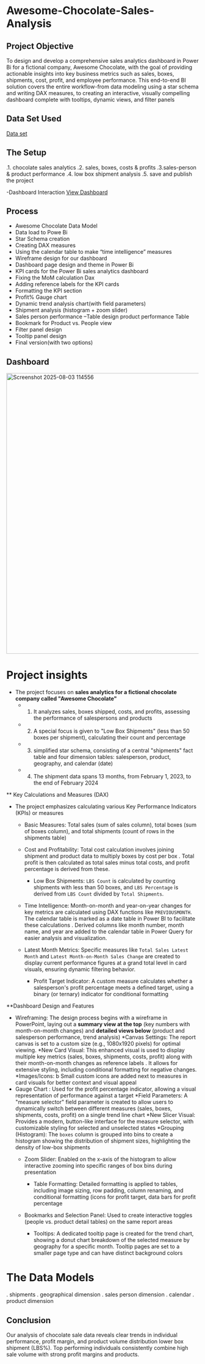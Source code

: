 # Awesome-Chocolate-Sales-Analysis

## Project Objective
To design and develop a comprehensive sales analytics dashboard in Power Bi for a fictional company, Awesome Chocolate, with the goal of providing actionable insights into key business metrics such as sales, boxes, shipments, cost, profit, and employee performance. This end-to-end BI solution covers the entire workflow-from data modeling using a star schema and writing DAX measures, to creating an interactive, visually compelling dashboard complete with tooltips, dynamic views, and filter panels

## Data Set Used
<a href="https://app.powerbi.com/links/iNNMN3jznq?ctid=eb322777-d3cb-4cf3-8785-b55cf5ec11ce&pbi_source=linkShare">Data set</a>

## The Setup
.1. chocolate sales analytics
.2. sales, boxes, costs & profits
.3.sales-person & product performance
.4. low box shipment analysis
.5. save and publish the project

-Dashboard Interaction <a href="Screenshot 2025-08-03 114556.png">View Dashboard</a>



## Process
-	Awesome Chocolate Data Model
-	Data load to Powe Bi
-	Star Schema creation  
-	Creating DAX measures
-	Using the calendar table to make “time intelligence” measures
-	Wireframe design for our dashboard
-	Dashboard page design and theme in Power Bi
-	KPI cards for the Power Bi sales analytics dashboard
-	Fixing the MoM calculation Dax
-	Adding reference labels for the KPI cards
-	Formatting the KPI section
-	Profit% Gauge chart
-	Dynamic trend analysis chart(with field parameters)
-	Shipment analysis (histogram + zoom slider)
-	Sales person performance –Table design product performance Table
-	Bookmark for Product vs. People view
-	Filter panel design 
-	Tooltip panel design
-	 Final version(with two options)

## Dashboard
<img width="1322" height="736" alt="Screenshot 2025-08-03 114556" src="https://github.com/user-attachments/assets/754f8dda-4563-4054-bced-7d68e1e6ad66" />


# Project insights
 
  * The project focuses on **sales analytics for a fictional chocolate company called "Awesome Chocolate"** 
    *  1. It analyzes sales, boxes shipped, costs, and profits, assessing the performance of salespersons and products
    *  2. A special focus is given to "Low Box Shipments" (less than 50 boxes per shipment), calculating their count and percentage
    *  3. simplified star schema, consisting of a central "shipments" fact table and four dimension tables: salesperson, product, geography, and calendar (date)
      
     *  4. The shipment data spans 13 months, from February 1, 2023, to the end of February 2024

  ** Key Calculations and Measures (DAX)
 
* The project emphasizes calculating various Key Performance Indicators (KPIs) or measures

  * Basic Measures:
       Total sales (sum of sales column), total boxes (sum of boxes column), and total shipments (count of rows in the shipments table)
    
  * Cost and Profitability:
        Total cost calculation involves joining shipment and product data to multiply boxes by cost per box . Total profit is then calculated as total sales minus total costs, and profit percentage is derived from these.

    * Low Box Shipments:
           `LBS Count` is calculated by counting shipments with less than 50 boxes, and `LBS Percentage` is derived from `LBS Count` divided by `Total Shipments`.
  
  * Time Intelligence:
        Month-on-month and year-on-year changes for key metrics are calculated using DAX functions like `PREVIOUSMONTH`. The calendar table is marked as a date table in Power BI to facilitate these calculations . Derived columns like month number, month name, and year are added to the calendar table in Power Query for easier analysis and visualization.
  
   * Latest Month Metrics:
          Specific measures like `Total Sales Latest Month` and `Latest Month-on-Month Sales Change` are created to display current performance figures at a grand total level in card visuals, ensuring dynamic filtering behavior.

      * Profit Target Indicator:
          A custom measure calculates whether a salesperson's profit percentage meets a defined target, using a binary (or ternary) indicator for conditional formatting

 **Dashboard Design and Features
 
   * Wireframing:
          The design process begins with a wireframe in PowerPoint, laying out a **summary view at the top** (key numbers with month-on-month changes) and **detailed views below** (product and salesperson performance, trend analysis)
      *Canvas Settings:
          The report canvas is set to a custom size (e.g., 1080x1920 pixels) for optimal viewing.
      *New Card Visual:
          This enhanced visual is used to display multiple key metrics (sales, boxes, shipments, costs, profit) along with their month-on-month changes as reference labels . It allows for extensive styling, including conditional formatting for negative changes.
       *Images/Icons:
            b Small custom icons are added next to measures in card visuals for better context and visual appeal
 * Gauge Chart :
      Used for the profit percentage indicator, allowing a visual representation of performance against a target
        *Field Parameters:
              A "measure selector" field parameter is created to allow users to dynamically switch between different measures (sales, boxes, shipments, costs, profit) on a single trend line chart 
      *New Slicer Visual:
           Provides a modern, button-like interface for the measure selector, with customizable styling for selected and unselected states 
      *Grouping (Histogram):
            The `boxes` column is grouped into bins to create a histogram showing the distribution of shipment sizes, highlighting the density of low-box shipments
      * Zoom Slider:
            Enabled on the x-axis of the histogram to allow interactive zooming into specific ranges of box bins during presentation
        
        * Table Formatting:
             Detailed formatting is applied to tables, including image sizing, row padding, column renaming, and conditional formatting (icons for profit target, data bars for profit percentage
          
      * Bookmarks and Selection Panel:
          Used to create interactive toggles (people vs. product detail tables) on the same report areas
        
        * Tooltips:
           A dedicated tooltip page is created for the trend chart, showing a donut chart breakdown of the selected measure by geography for a specific month. Tooltip pages are set to a smaller page type and can have distinct background colors

# The Data Models

. shipments
. geographical dimension
. sales person dimension
. calendar
. product dimension

## Conclusion

 Our analysis of chocolate sale data reveals clear trends in individual performance, profit margin, and product volume distribution lower box shipment (LBS%). Top performing individuals consistently combine high sale volume with strong profit margins and products.





